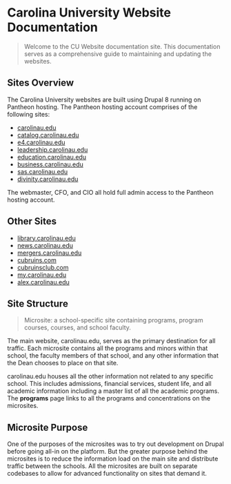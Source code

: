 # Carolina University Website Documentation
> Welcome to the CU Website documentation site. This documentation serves as a comprehensive guide to maintaining and updating the websites.  

## Sites Overview
The Carolina University websites are built using Drupal 8 running on Pantheon hosting. The Pantheon hosting account comprises of the following sites:

- [carolinau.edu](https://carolinau.edu)
- [catalog.carolinau.edu](https://catalog.carolinau.edu)
- [e4.carolinau.edu](https://e4.carolinau.edu)
- [leadership.carolinau.edu](https://leadership.carolinau.edu)
- [education.carolinau.edu](https://education.carolinau.edu)
- [business.carolinau.edu](https://business.carolinau.edu)
- [sas.carolinau.edu](https://sas.carolinau.edu)
- [divinity.carolinau.edu](https://divinity.carolinau.edu)

The webmaster, CFO, and CIO all hold full admin access to the Pantheon hosting account.

## Other Sites
- [library.carolinau.edu](https://library.carolinau.edu)
- [news.carolinau.edu](https://news.piedmontu.edu)
- [mergers.carolinau.edu](https://mergers.piedmontu.edu)
- [cubruins.com](https://cubruins.com)
- [cubruinsclub.com](https://cubruinsclub.com)
- [my.carolinau.edu](https://my.carolinau.edu)
- [alex.carolinau.edu](https://alex.carolinau.edu)

## Site Structure
> Microsite: a school-specific site containing programs, program courses, courses, and school faculty.  

The main website, carolinau.edu, serves as the primary destination for all traffic. Each microsite contains all the programs and minors within that school, the faculty members of that school, and any other information that the Dean chooses to place on that site.

carolinau.edu houses all the other information not related to any specific school. This includes admissions, financial services, student life, and all academic information including a master list of all the academic programs. The **programs** page links to all the programs and concentrations on the microsites.

## Microsite Purpose
One of the purposes of the microsites was to try out development on Drupal before going all-in on the platform. But the greater purpose behind the microsites is to reduce the information load on the main site and distribute traffic between the schools. All the microsites are built on separate codebases to allow for advanced functionality on sites that demand it.
